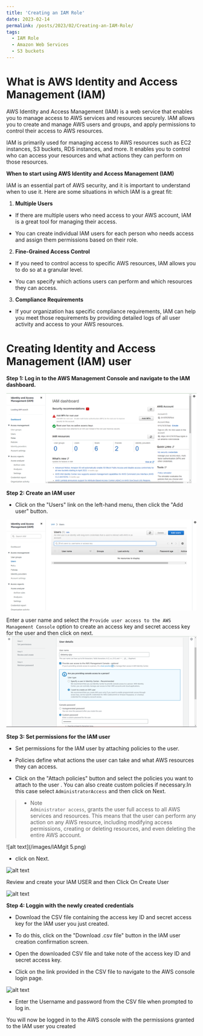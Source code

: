 ```yaml
---
title: 'Creating an IAM Role'
date: 2023-02-14
permalink: /posts/2023/02/Creating-an-IAM-Role/
tags:
  - IAM Role
  - Amazon Web Services
  - S3 buckets
---
```


# What is AWS Identity and Access Management (IAM)

AWS Identity and Access Management (IAM) is a web service that enables you to manage access to AWS services and resources securely. IAM allows you to create and manage AWS users and groups, and apply permissions to control their access to AWS resources.

IAM is primarily used for managing access to AWS resources such as EC2 instances, S3 buckets, RDS instances, and more. It enables you to control who can access your resources and what actions they can perform on those resources.

**When  to start using AWS Identity and Access Management (IAM)**

IAM is an essential part of AWS security, and it is important to understand when to use it. Here are some situations in which IAM is a great fit:

1. **Multiple Users** 

* If there are multiple users who need access to your AWS account, IAM is a great tool for managing their access. 

* You can create individual IAM users for each person who needs access and assign them permissions based on their role.


2. **Fine-Grained Access Control**

*  If you need to control access to specific AWS resources, IAM allows you to do so at a granular level. 

* You can specify which actions users can perform and which resources they can access.


3. **Compliance Requirements**

* If your organization has specific compliance requirements, IAM can help you meet those requirements by providing detailed logs of all user activity and access to your AWS resources.


# Creating Identity and Access Management (IAM)  user


**Step 1: Log in to the AWS Management Console and navigate to the IAM dashboard.**

![alt text](/images/iam2.png)

**Step 2: Create an IAM user** 

 * Click on the "Users" link on the left-hand menu, then click the "Add user" button. 
 
 ![alt text](/images/IAM3.png)
 
 
 Enter a user name and select the ```Provide user access to the AWS Management Console``` option to create an access key and secret access key for the user  and then click on next.
 ![alt text](/images/iam4.png)



 **Step 3: Set permissions for the IAM user** 
 
 * Set permissions for the IAM user by attaching policies to the user.
 
 * Policies define what actions the user can take and what AWS resources they can access. 
 
* Click on the "Attach policies" button and select the policies you want to attach to the user . You can also create custom policies if necessary.In this case select ```AdministratorAccess```    and then click on Next.


> * Note <br>
 ```Administrator access```,  grants the user full access to all AWS services and resources. This means that the user can perform any action on any AWS resource, including modifying access permissions, creating or deleting resources, and even deleting the entire AWS account.


 ![alt text](/images/IAMgit 5.png)

 * click on Next.

 ![alt text](/images/iam6.png)


 Review and create your IAM USER  and then Click On Create User

 ![alt text](/images/iam7.png)


 **Step 4: Loggin with the newly created credentials** 

* Download the CSV file containing the access key ID and secret access key for the IAM user you just created. 

* To do this, click on the "Download .csv file" button in the IAM user creation confirmation screen.

* Open the downloaded CSV file and take note of the access key ID and secret access key.


* Click on the link provided in the CSV file to navigate to the AWS console login page.

 ![alt text](/images/iam8.png)

 * Enter the Username and password from the CSV file when prompted to log in.

 


  You will now be logged in to the AWS console with the permissions granted to the IAM user you created

